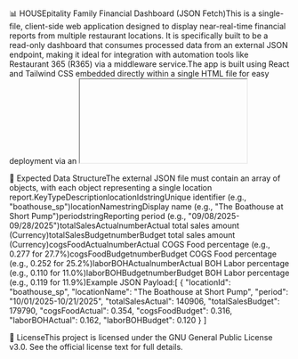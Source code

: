 📊 HOUSEpitality Family Financial Dashboard (JSON Fetch)This is a single-file, client-side web application designed to display near-real-time financial reports from multiple restaurant locations. It is specifically built to be a read-only dashboard that consumes processed data from an external JSON endpoint, making it ideal for integration with automation tools like Restaurant 365 (R365) via a middleware service.The app is built using React and Tailwind CSS embedded directly within a single HTML file for easy deployment via an <iframe>.✨ FeaturesRead-Only Dashboard: Provides a clear, executive summary of key financial metrics (Sales, COGS Food %, BOH Labor %) for each location.External Data Source: Data is fetched directly from a public JSON endpoint, requiring no database setup or client-side authentication.Simple Deployment: Built as a single HTML file (embed.html) ready to be deployed to any web server and embedded via an <iframe>.Visual Variance Tracking: Color-coded metrics (Green/Red) and an "Attention" flag highlight when Actuals significantly exceed Budget targets.🛠️ Setup and ConfigurationThis project consists of only one file, embed.html, which contains all the HTML, CSS (via Tailwind CDN), and React/JSX code.Step 1: Configure the Data Source URLYou must update the DATA_SOURCE_URL variable inside the <script type="text/babel"> block in embed.html.Open embed.html.Locate the following line near the top of the React code:const DATA_SOURCE_URL = "YOUR_PUBLIC_JSON_URL_HERE"; 

Replace the placeholder string with the actual public URL where your R365 automation script deposits the processed report data (e.g., a link to a file on S3 or Google Cloud Storage).Step 2: Automation PrerequisiteThis dashboard requires a working backend process to function correctly:Your R365 integration must be configured to run daily (or hourly).The script must fetch, calculate, and format the required sales, COGS, and labor data for each location.The script must save the final array of report objects as a JSON file to the URL specified in Step 1.Step 3: DeploymentUpload the configured embed.html file to your public web server or hosting platform.Note the public URL of the uploaded file (e.g., https://myreports.com/dashboard/embed.html).🖥️ Usage: Embedding on a WebsiteTo display the dashboard on any webpage (e.g., a SharePoint site, internal company wiki, or main company website), use the following <iframe> tag.Replace [YOUR_PUBLIC_URL_TO_embed.html] with the URL noted in Step 3 of the deployment section.<iframe
  src="[YOUR_PUBLIC_URL_TO_embed.html]" 
  title="Financial Report Dashboard"
  width="100%"
  height="1000px" 
  style="border: none; min-height: 100vh;"
></iframe>

📝 Expected Data StructureThe external JSON file must contain an array of objects, with each object representing a single location report.KeyTypeDescriptionlocationIdstringUnique identifier (e.g., "boathouse_sp")locationNamestringDisplay name (e.g., "The Boathouse at Short Pump")periodstringReporting period (e.g., "09/08/2025-09/28/2025")totalSalesActualnumberActual total sales amount (Currency)totalSalesBudgetnumberBudget total sales amount (Currency)cogsFoodActualnumberActual COGS Food percentage (e.g., 0.277 for 27.7%)cogsFoodBudgetnumberBudget COGS Food percentage (e.g., 0.252 for 25.2%)laborBOHActualnumberActual BOH Labor percentage (e.g., 0.110 for 11.0%)laborBOHBudgetnumberBudget BOH Labor percentage (e.g., 0.119 for 11.9%)Example JSON Payload:[
    {
        "locationId": "boathouse_sp",
        "locationName": "The Boathouse at Short Pump",
        "period": "10/01/2025-10/21/2025",
        "totalSalesActual": 140906,
        "totalSalesBudget": 179790,
        "cogsFoodActual": 0.354,
        "cogsFoodBudget": 0.316,
        "laborBOHActual": 0.162,
        "laborBOHBudget": 0.120
    }
]

📜 LicenseThis project is licensed under the GNU General Public License v3.0. See the official license text for full details.
